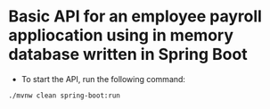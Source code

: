# Basic API for an employee payroll appliocation using in memory database written in Spring Boot
- To start the API, run the following command:
```bash
./mvnw clean spring-boot:run
```